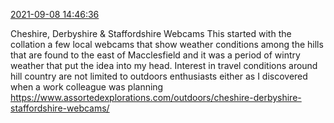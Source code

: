 [2021-09-08 14:46:36](https://mstdn.social/@hill_wanderer/106896582011589114)

Cheshire, Derbyshire &amp; Staffordshire Webcams This started with the collation a few local webcams that show weather conditions among the hills that are found to the east of Macclesfield and it was a period of wintry weather that put the idea into my head. Interest in travel conditions around hill country are not limited to outdoors enthusiasts either as I discovered when a work colleague was planning <a href="https://www.assortedexplorations.com/outdoors/cheshire-derbyshire-staffordshire-webcams/" target="_blank" rel="nofollow noopener noreferrer" translate="no">https://www.assortedexplorations.com/outdoors/cheshire-derbyshire-staffordshire-webcams/</a>